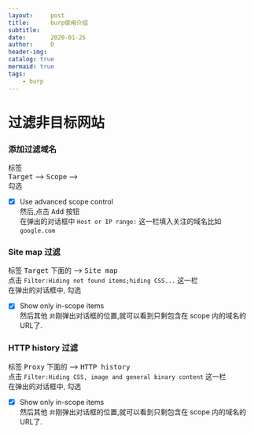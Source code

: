 ```yaml
---
layout:     post
title:      burp使用介绍
subtitle:   
date:       2020-01-25
author:     D
header-img: 
catalog: true
mermaid: true
tags:
    - burp
---
```

# 过滤非目标网站
### 添加过滤域名
标签<br>
<kbd>Target</kbd> --> <kbd>Scope</kbd> --><br>
勾选<br>
- [x] Use advanced scope control<br>
然后,点击 <kbd>Add</kbd> 按钮<br>
在弹出的对话框中 `Host or IP range:` 这一栏填入关注的域名比如 `google.com`
### Site map 过滤
标签 <kbd>Target</kbd> 下面的 --> <kbd>Site map</kbd><br>
点击 `Filter:Hiding not found items;hiding CSS...` 这一栏<br>
在弹出的对话框中, 勾选<br>
- [x] Show only in-scope items <br>
然后其他 `非`刚弹出对话框的位置,就可以看到只剩包含在 scope 内的域名的 URL了.<br>

### HTTP history 过滤
标签 <kbd>Proxy</kbd> 下面的 --> <kbd>HTTP history</kbd><br>
点击 `Filter:Hiding CSS, image and general binary content` 这一栏<br>
在弹出的对话框中, 勾选<br>
- [x] Show only in-scope items <br>
然后其他 `非`刚弹出对话框的位置,就可以看到只剩包含在 scope 内的域名的 URL了.<br>
